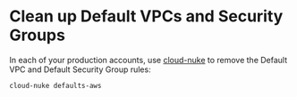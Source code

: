 # Clean up Default VPCs and Security Groups

In each of your production accounts, use [cloud-nuke](https://github.com/gruntwork-io/cloud-nuke) to remove the Default
VPC and Default Security Group rules:

```bash
cloud-nuke defaults-aws
```



<!-- ##DOCS-SOURCER-START
{"sourcePlugin":"Service Catalog Reference","hash":"4762adea350f65f3f219a22e17373fff"}
##DOCS-SOURCER-END -->
